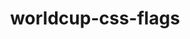 ---
layout: repo
title: worldcup-css-flags

account: ben7th
desc:
created:
updated:
last-commit:
type:
alternative:

skills:
threads: false
design-usage:
---